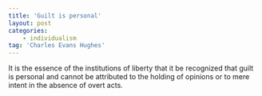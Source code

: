 ```yaml
---
title: 'Guilt is personal'
layout: post
categories:
    - individualism
tag: 'Charles Evans Hughes'
---
```


It is the essence of the institutions of liberty that it be recognized that guilt is personal and cannot be attributed to the holding of opinions or to mere intent in the absence of overt acts.